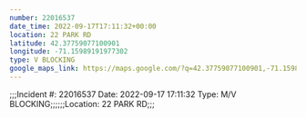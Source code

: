 ```yaml
---
number: 22016537
date_time: 2022-09-17T17:11:32+00:00
location: 22 PARK RD
latitude: 42.37759077100901
longitude: -71.15989191977302
type: V BLOCKING
google_maps_link: https://maps.google.com/?q=42.37759077100901,-71.15989191977302
---
```


;;;Incident #: 22016537  Date: 2022-09-17 17:11:32   Type: M/V BLOCKING;;;;;;Location: 22 PARK RD;;;
